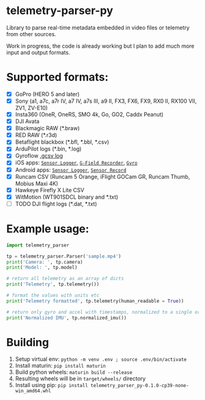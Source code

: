 # telemetry-parser-py
Library to parse real-time metadata embedded in video files or telemetry from other sources.

Work in progress, the code is already working but I plan to add much more input and output formats.

# Supported formats:
- [x] GoPro (HERO 5 and later)
- [x] Sony (a1, a7c, a7r IV, a7 IV, a7s III, a9 II, FX3, FX6, FX9, RX0 II, RX100 VII, ZV1, ZV-E10)
- [x] Insta360 (OneR, OneRS, SMO 4k, Go, GO2, Caddx Peanut)
- [x] DJI Avata
- [x] Blackmagic RAW (*.braw)
- [x] RED RAW (*.r3d)
- [x] Betaflight blackbox (*.bfl, *.bbl, *.csv)
- [x] ArduPilot logs (*.bin, *.log)
- [x] Gyroflow [.gcsv log](https://docs.gyroflow.xyz/logging/gcsv/)
- [x] iOS apps: [`Sensor Logger`](https://apps.apple.com/us/app/sensor-logger/id1531582925), [`G-Field Recorder`](https://apps.apple.com/at/app/g-field-recorder/id1154585693), [`Gyro`](https://apps.apple.com/us/app/gyro-record-device-motion-data/id1161532981)
- [x] Android apps: [`Sensor Logger`](https://play.google.com/store/apps/details?id=com.kelvin.sensorapp&hl=de_AT&gl=US), [`Sensor Record`](https://play.google.com/store/apps/details?id=de.martingolpashin.sensor_record)
- [x] Runcam CSV (Runcam 5 Orange, iFlight GOCam GR, Runcam Thumb, Mobius Maxi 4K)
- [x] Hawkeye Firefly X Lite CSV
- [x] WitMotion (WT901SDCL binary and *.txt)
- [ ] TODO DJI flight logs (*.dat, *.txt)

# Example usage:
```python
import telemetry_parser

tp = telemetry_parser.Parser('sample.mp4')
print('Camera: ', tp.camera)
print('Model: ', tp.model)

# return all telemetry as an array of dicts
print('Telemetry', tp.telemetry())

# format the values with units etc
print('Telemetry formatted', tp.telemetry(human_readable = True))

# return only gyro and accel with timestamps, normalized to a single orientation and scaled to deg/s and m/s2
print('Normalized IMU', tp.normalized_imu())
```

# Building
1. Setup virtual env: `python -m venv .env ; source .env/bin/activate`
2. Install maturin: `pip install maturin`
2. Build python wheels: `maturin build --release`
3. Resulting wheels will be in `target/wheels/` directory
4. Install using pip: `pip install telemetry_parser_py-0.1.0-cp39-none-win_amd64.whl`